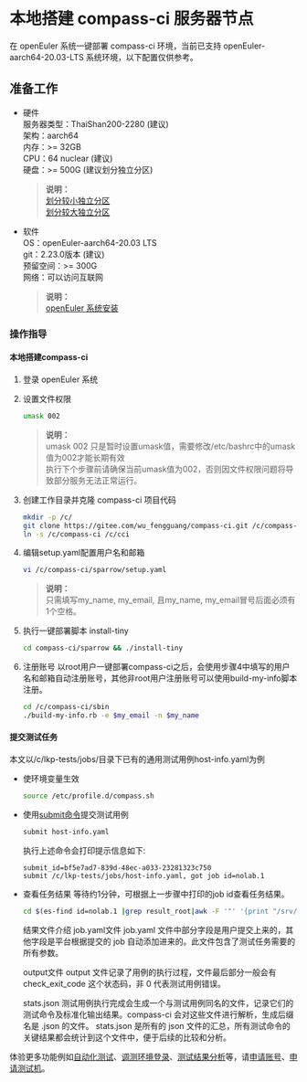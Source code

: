 # 本地搭建 compass-ci 服务器节点

在 openEuler 系统一键部署 compass-ci 环境，当前已支持 openEuler-aarch64-20.03-LTS 系统环境，以下配置仅供参考。

## 准备工作
- 硬件    
	服务器类型：ThaiShan200-2280 (建议)    
	架构：aarch64    
	内存：>= 32GB    
	CPU：64 nuclear (建议)    
	硬盘：>= 500G (建议划分独立分区)    
	
	>**说明：**    
	>[划分较小独立分区](https://gitee.com/wu_fengguang/compass-ci/blob/master/sparrow/1-storage/small)    
	>[划分较大独立分区](https://gitee.com/wu_fengguang/compass-ci/blob/master/sparrow/1-storage/large)    

- 软件    
	OS：openEuler-aarch64-20.03 LTS    
	git：2.23.0版本 (建议)    
	预留空间：>= 300G    
	网络：可以访问互联网    
	
	>**说明：**    
	>[openEuler 系统安装](https://openeuler.org/zh/docs/20.03_LTS/docs/Installation/%E5%AE%89%E8%A3%85%E5%87%86%E5%A4%87.html)

### 操作指导

#### 本地搭建compass-ci

1. 登录 openEuler 系统

2. 设置文件权限
	```bash
	umask 002
	```

	>**说明：**   
	>umask 002 只是暂时设置umask值，需要修改/etc/bashrc中的umask值为002才能长期有效    
	>执行下个步骤前请确保当前umask值为002，否则因文件权限问题将导致部分服务无法正常运行。   

3. 创建工作目录并克隆 compass-ci 项目代码
	```bash
	mkdir -p /c/
	git clone https://gitee.com/wu_fengguang/compass-ci.git /c/compass-ci
	ln -s /c/compass-ci /c/cci
	```
	
4. 编辑setup.yaml配置用户名和邮箱
	```bash
	vi /c/compass-ci/sparrow/setup.yaml
	```

	>**说明：**   
	>只需填写my_name, my_email, 且my_name, my_email冒号后面必须有1个空格。    

5. 执行一键部署脚本 install-tiny
	```bash
	cd compass-ci/sparrow && ./install-tiny
	```

6. 注册账号
	以root用户一键部署compass-ci之后，会使用步骤4中填写的用户名和邮箱自动注册账号，其他非root用户注册账号可以使用build-my-info脚本注册。

	```bash
	cd /c/compass-ci/sbin
	./build-my-info.rb -e $my_email -n $my_name
	```

#### 提交测试任务
本文以/c/lkp-tests/jobs/目录下已有的通用测试用例host-info.yaml为例
- 使环境变量生效
	```bash
	source /etc/profile.d/compass.sh
	```

- 使用[submit命令](https://gitee.com/wu_fengguang/compass-ci/blob/master/doc/manual/submit-job.zh.md)提交测试用例
	```bash
	submit host-info.yaml
	```

	执行上述命令会打印提示信息如下:
	```
	submit_id=bf5e7ad7-839d-48ec-a033-23281323c750
	submit /c/lkp-tests/jobs/host-info.yaml, got job id=nolab.1
	```

- 查看任务结果
等待约1分钟，可根据上一步骤中打印的job id查看任务结果。
	```bash
	cd $(es-find id=nolab.1 |grep result_root|awk -F '"' '{print "/srv/"$4}') && ls
	```

	结果文件介绍
	job.yaml文件
	job.yaml 文件中部分字段是用户提交上来的，其他字段是平台根据提交的 job 自动添加进来的。此文件包含了测试任务需要的所有参数。

	output文件
	output 文件记录了用例的执行过程，文件最后部分一般会有 check_exit_code 这个状态码，非 0 代表测试用例错误。

	stats.json
	测试用例执行完成会生成一个与测试用例同名的文件，记录它们的测试命令及标准化输出结果。compass-ci 会对这些文件进行解析，生成后缀名是 .json 的文件。
	stats.json 是所有的 json 文件的汇总，所有测试命令的关键结果都会统计到这个文件中，便于后续的比较和分析。

体验更多功能例如[自动化测试](https://gitee.com/wu_fengguang/compass-ci/blob/master/doc/manual/test-oss-project.zh.md)、[调测环境登录](https://gitee.com/wu_fengguang/compass-ci/blob/master/doc/manual/log-in-machine-debug.md)、[测试结果分析](https://gitee.com/wu_fengguang/compass-ci/blob/master/doc/manual/compare-results.zh.md)等，请[申请账号](https://gitee.com/wu_fengguang/compass-ci/blob/master/doc/manual/apply-account.zh.md)、[申请测试机](https://gitee.com/wu_fengguang/compass-ci/blob/master/doc/manual/borrow-machine.zh.md)。
